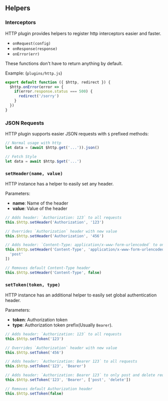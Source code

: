## Helpers

### Interceptors

HTTP plugin provides helpers to register http interceptors easier and faster.

- `onRequest(config)`
- `onResponse(response)`
- `onError(err)`

These functions don't have to return anything by default.

Example: (`plugins/http.js`)

```js
export default function ({ $http, redirect }) {
  $http.onError(error => {
    if(error.response.status === 500) {
      redirect('/sorry')
    }
  })
}
```

### JSON Requests

HTTP plugin supports easier JSON requests with `$` prefixed methods:

```js
// Normal usage with http
let data = (await $http.get('...')).json()

// Fetch Style
let data = await $http.$get('...')
```

### `setHeader(name, value)`

HTTP instance has a helper to easily set any header.

Parameters:

* **name**: Name of the header
* **value**: Value of the header

```js
// Adds header: `Authorization: 123` to all requests
this.$http.setHeader('Authorization', '123')

// Overrides `Authorization` header with new value
this.$http.setHeader('Authorization', '456')

// Adds header: `Content-Type: application/x-www-form-urlencoded` to only post requests
this.$http.setHeader('Content-Type', 'application/x-www-form-urlencoded', [
  'post'
])

// Removes default Content-Type header
this.$http.setHeader('Content-Type', false)
```

### `setToken(token, type)`

HTTP instance has an additional helper to easily set global authentication header.

Parameters:

* **token**: Authorization token
* **type**: Authorization token prefix(Usually `Bearer`).

```js
// Adds header: `Authorization: 123` to all requests
this.$http.setToken('123')

// Overrides `Authorization` header with new value
this.$http.setToken('456')

// Adds header: `Authorization: Bearer 123` to all requests
this.$http.setToken('123', 'Bearer')

// Adds header: `Authorization: Bearer 123` to only post and delete requests
this.$http.setToken('123', 'Bearer', ['post', 'delete'])

// Removes default Authorization header
this.$http.setToken(false)
```
